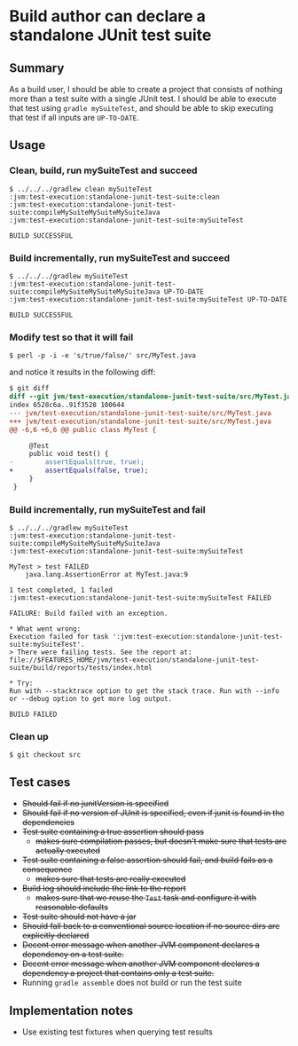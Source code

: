 # Build author can declare a standalone JUnit test suite

## Summary

As a build user, I should be able to create a project that consists of nothing more than a test suite with a single JUnit test. I should be able to execute that test using `gradle mySuiteTest`, and should be able to skip executing that test if all inputs are `UP-TO-DATE`.

## Usage

### Clean, build, run mySuiteTest and succeed

    $ ../../../gradlew clean mySuiteTest
    :jvm:test-execution:standalone-junit-test-suite:clean
    :jvm:test-execution:standalone-junit-test-suite:compileMySuiteMySuiteMySuiteJava
    :jvm:test-execution:standalone-junit-test-suite:mySuiteTest

    BUILD SUCCESSFUL


### Build incrementally, run mySuiteTest and succeed

    $ ../../../gradlew mySuiteTest
    :jvm:test-execution:standalone-junit-test-suite:compileMySuiteMySuiteMySuiteJava UP-TO-DATE
    :jvm:test-execution:standalone-junit-test-suite:mySuiteTest UP-TO-DATE

    BUILD SUCCESSFUL


### Modify test so that it will fail

    $ perl -p -i -e 's/true/false/' src/MyTest.java

and notice it results in the following diff:

```diff
$ git diff
diff --git jvm/test-execution/standalone-junit-test-suite/src/MyTest.java jvm/test-execution/standalone-junit-test-suite/src/MyTest.java
index 6528c6a..91f3528 100644
--- jvm/test-execution/standalone-junit-test-suite/src/MyTest.java
+++ jvm/test-execution/standalone-junit-test-suite/src/MyTest.java
@@ -6,6 +6,6 @@ public class MyTest {

     @Test
     public void test() {
-        assertEquals(true, true);
+        assertEquals(false, true);
     }
 }
```

### Build incrementally, run mySuiteTest and fail

    $ ../../../gradlew mySuiteTest
    :jvm:test-execution:standalone-junit-test-suite:compileMySuiteMySuiteMySuiteJava
    :jvm:test-execution:standalone-junit-test-suite:mySuiteTest

    MyTest > test FAILED
        java.lang.AssertionError at MyTest.java:9

    1 test completed, 1 failed
    :jvm:test-execution:standalone-junit-test-suite:mySuiteTest FAILED

    FAILURE: Build failed with an exception.

    * What went wrong:
    Execution failed for task ':jvm:test-execution:standalone-junit-test-suite:mySuiteTest'.
    > There were failing tests. See the report at: file://$FEATURES_HOME/jvm/test-execution/standalone-junit-test-suite/build/reports/tests/index.html

    * Try:
    Run with --stacktrace option to get the stack trace. Run with --info or --debug option to get more log output.

    BUILD FAILED


### Clean up

    $ git checkout src

## Test cases

 - ~~Should fail if no junitVersion is specified~~
 - ~~Should fail if no version of JUnit is specified, even if junit is found in the dependencies~~
 - ~~Test suite containing a true assertion should pass~~
   - ~~makes sure compilation passes, but doesn't make sure that tests are actually executed~~
 - ~~Test suite containing a false assertion should fail, and build fails as a consequence~~
   - ~~makes sure that tests are really executed~~
 - ~~Build log should include the link to the report~~
   - ~~makes sure that we reuse the `Test` task and configure it with reasonable defaults~~
 - ~~Test suite should not have a jar~~
 - ~~Should fall back to a conventional source location if no source dirs are explicitly declared~~
 - ~~Decent error message when another JVM component declares a dependency on a test suite.~~
 - ~~Decent error message when another JVM component declares a dependency a project that contains only a test suite.~~
 - Running `gradle assemble` does not build or run the test suite


## Implementation notes

 - Use existing test fixtures when querying test results
